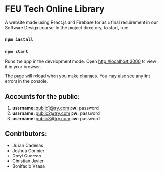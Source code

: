 # FEU Tech Online Library

A website made using React.js and Firebase for as a final requirement in our Software Design course. 
In the project directory, to start, run:

### `npm install`
### `npm start`

Runs the app in the development mode.
Open [http://localhost:3000](http://localhost:3000) to view it in your browser.

The page will reload when you make changes.
You may also see any lint errors in the console.

## Accounts for the public:
1. **username:** public1@try.com 
   **pw:**       password
2. **username:** public2@try.com 
    **pw:**      password
3. **username:** public3@try.com 
    **pw:**      password

## Contributors:
- Julian Cadenas
- Joshua Cormier
- Daryl Guerzon
- Christian Javier
- Bonifacio Vitasa
